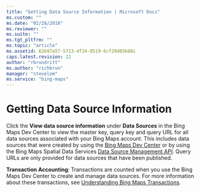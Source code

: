 ```yaml
---
title: "Getting Data Source Information | Microsoft Docs"
ms.custom: ""
ms.date: "02/28/2018"
ms.reviewer: ""
ms.suite: ""
ms.tgt_pltfrm: ""
ms.topic: "article"
ms.assetid: 62b97a57-5713-4f24-8519-6cf29d03b88c
caps.latest.revision: 22
author: "rbrundritt"
ms.author: "richbrun"
manager: "stevelom"
ms.service: "bing-maps"
---
```

# Getting Data Source Information

Click the **View data source information** under **Data Sources** in the Bing Maps Dev Center to view the master key, query key and query URL for all data sources associated with your Bing Maps account. This includes data sources that were created by using the [Bing Maps Dev Center](https://www.bingmapsportal.com/) or by using the Bing Maps Spatial Data Services [Data Source Management API](../../../spatial-data-services/data-source-management-api/index.md). Query URLs are only provided for data sources that have been published.  
  
 **Transaction Accounting**: Transactions are counted when you use the Bing Maps Dev Center to create and manage data sources. For more information about these transactions, see [Understanding Bing Maps Transactions](../understanding-bing-maps-transactions.md).